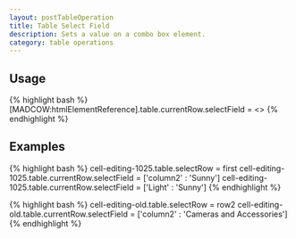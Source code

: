 ```yaml
---
layout: postTableOperation
title: Table Select Field
description: Sets a value on a combo box element.
category: table operations
---
```


## Usage
{% highlight bash %}
[MADCOW:htmlElementReference].table.currentRow.selectField = <<text value of index>>
{% endhighlight %}

## Examples

{% highlight bash %}
cell-editing-1025.table.selectRow = first
cell-editing-1025.table.currentRow.selectField = ['column2' : 'Sunny']
cell-editing-1025.table.currentRow.selectField = ['Light' : 'Sunny']
{% endhighlight %}

{% highlight bash %}
cell-editing-old.table.selectRow = row2
cell-editing-old.table.currentRow.selectField = ['column2' : 'Cameras and Accessories']
{% endhighlight %}